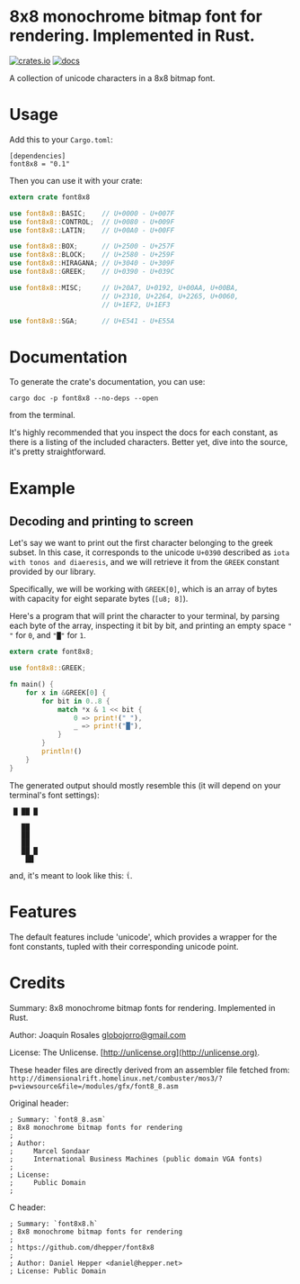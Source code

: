 8x8 monochrome bitmap font for rendering. Implemented in Rust.
==============================================================

[![crates.io](https://img.shields.io/crates/v/font8x8.svg)](https://crates.io/crates/font8x8)
[![docs](https://docs.rs/font8x8/badge.svg)](https://docs.rs/font8x8)

A collection of unicode characters in a 8x8 bitmap font.

# Usage

Add this to your `Cargo.toml`:
```cargo
[dependencies]
font8x8 = "0.1"
```

Then you can use it with your crate:

```rust
extern crate font8x8

use font8x8::BASIC;    // U+0000 - U+007F
use font8x8::CONTROL;  // U+0080 - U+009F
use font8x8::LATIN;    // U+00A0 - U+00FF

use font8x8::BOX;      // U+2500 - U+257F
use font8x8::BLOCK;    // U+2580 - U+259F
use font8x8::HIRAGANA; // U+3040 - U+309F
use font8x8::GREEK;    // U+0390 - U+039C

use font8x8::MISC;     // U+20A7, U+0192, U+00AA, U+00BA,
                       // U+2310, U+2264, U+2265, U+0060,
                       // U+1EF2, U+1EF3

use font8x8::SGA;      // U+E541 - U+E55A

```

# Documentation

To generate the crate's documentation, you can use:

`cargo doc -p font8x8 --no-deps --open`

from the terminal.

It's highly recommended that you inspect the docs for each constant, as there is a listing
of the included characters. Better yet, dive into the source, it's pretty straightforward.

# Example

## Decoding and printing to screen
Let's say we want to print out the first character belonging to the
greek subset. In this case, it corresponds to the unicode `U+0390` described as `iota with
tonos and diaeresis`, and we will retrieve it from the `GREEK` constant provided by our library.

Specifically, we will be working with `GREEK[0]`, which is an array of bytes with capacity for
eight separate bytes (`[u8; 8]`).

Here's a program that will print the character to your terminal, by parsing each byte of the
array, inspecting it bit by bit, and printing an empty space `" "` for `0`, and `"█"` for `1`.

```rust
extern crate font8x8;

use font8x8::GREEK;

fn main() {
    for x in &GREEK[0] {
        for bit in 0..8 {
            match *x & 1 << bit {
                0 => print!(" "),
                _ => print!("█"),
            }
        }
        println!()
    }
}
```

The generated output should mostly resemble this (it will depend on your terminal's font settings):
```text
 █ ██ █  
         
   ██    
   ██    
   ██    
   ██ █  
    ██   
```

and, it's meant to look like this: `ΐ`.

Features
========
The default features include 'unicode', which provides a wrapper for the font constants, tupled with their
corresponding unicode point.

Credits
=======

Summary: 8x8 monochrome bitmap fonts for rendering. Implemented in Rust.

Author: Joaquín Rosales <globojorro@gmail.com>

License: The Unlicense. [http://unlicense.org](http://unlicense.org).

These header files are directly derived from an assembler file fetched from:
`http://dimensionalrift.homelinux.net/combuster/mos3/?p=viewsource&file=/modules/gfx/font8_8.asm`

Original header:

```
; Summary: `font8_8.asm`
; 8x8 monochrome bitmap fonts for rendering
;
; Author:
;     Marcel Sondaar
;     International Business Machines (public domain VGA fonts)
;
; License:
;     Public Domain
;
```

C header:

```
; Summary: `font8x8.h`
; 8x8 monochrome bitmap fonts for rendering
;
; https://github.com/dhepper/font8x8
;
; Author: Daniel Hepper <daniel@hepper.net>
; License: Public Domain
```

